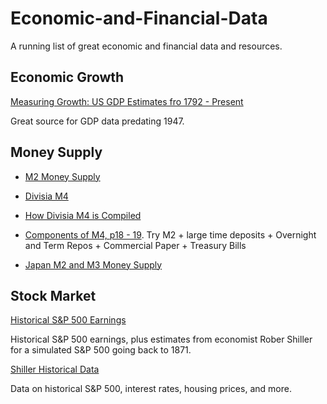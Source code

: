 # Economic-and-Financial-Data

A running list of great economic and financial data and resources. 


## Economic Growth

[Measuring Growth: US GDP Estimates fro 1792 - Present](https://www.measuringworth.com/datasets/usgdp12/#)

Great source for GDP data predating 1947.

[]()
[]()
[]()
[]()

## Money Supply

* [M2 Money Supply](https://fred.stlouisfed.org/series/M2)
* [Divisia M4](http://www.centerforfinancialstability.org/amfm_data.php?startc=2004&startt=2015#xl)
* [How Divisia M4 is Compiled](https://econ.tepper.cmu.edu/barnett/divisia_data_sources.pdf)
* [Components of M4, p18 - 19](http://www2.ku.edu/~kuwpaper/2009Papers/201208.pdf). Try M2 + large time deposits + Overnight and Term Repos + Commercial Paper + Treasury Bills

* [Japan M2 and M3 Money Supply](https://www.stat-search.boj.or.jp/ssi/cgi-bin/famecgi2?cgi=$nme_a000_en&lstSelection=MD02)

## Stock Market

[Historical S&P 500 Earnings](https://www.multpl.com/s-p-500-earnings)

Historical S&P 500 earnings, plus estimates from economist Rober Shiller for a simulated S&P 500 going back to 1871. 

[Shiller Historical Data](http://www.econ.yale.edu/~shiller/data.htm)

Data on historical S&P 500, interest rates, housing prices, and more.

[]()
[]()
[]()
[]()
[]()
[]()
[]()
[]()
[]()
[]()
[]()
[]()
[]()
[]()
[]()
[]()
[]()
[]()
[]()
[]()
[]()
[]()
[]()
[]()
[]()
[]()
[]()
[]()
[]()
[]()
[]()
[]()
[]()
[]()
[]()
[]()
[]()
[]()
[]()
[]()
[]()
[]()
[]()
[]()
[]()
[]()
[]()
